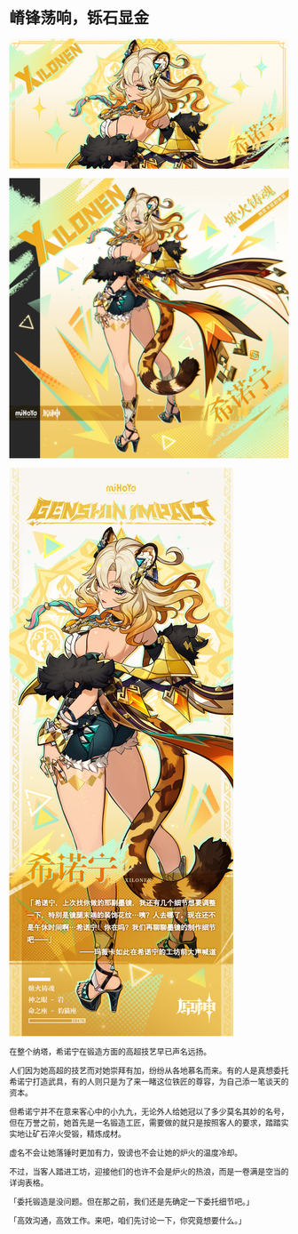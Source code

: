 # 嵴锋荡响，铄石显金

![XILONEN-希诺宁](./../A小卡/XILONEN-希诺宁.jpg)

![XILONEN-希诺宁](./../B方形卡/XILONEN-希诺宁.jpg)

![XILONEN-希诺宁](./../C立绘/XILONEN-希诺宁.jpg)

在整个纳塔，希诺宁在锻造方面的高超技艺早已声名远扬。

人们因为她高超的技艺而对她崇拜有加，纷纷从各地慕名而来。有的人是真想委托希诺宁打造武具，有的人则只是为了来一睹这位铁匠的尊容，为自己添一笔谈天的资本。

但希诺宁并不在意来客心中的小九九，无论外人给她冠以了多少莫名其妙的名号，但在万誉之前，她首先是一名锻造工匠，需要做的就只是按照客人的要求，踏踏实实地让矿石淬火受锻，精炼成材。

虚名不会让她落锤时更加有力，毁谤也不会让她的炉火的温度冷却。

不过，当客人踏进工坊，迎接他们的也许不会是炉火的热浪，而是一卷满是空当的详询表格。

「委托锻造是没问题。但在那之前，我们还是先确定一下委托细节吧。」

「高效沟通，高效工作。来吧，咱们先讨论一下，你究竟想要什么。」